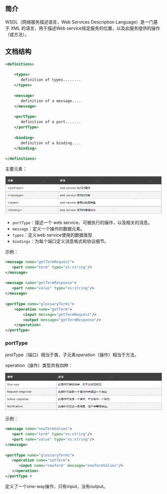 ## 简介

WSDL（网络服务描述语言，Web Services Description Language）是一门基于 XML 的语言，用于描述Web service规定服务的位置，以及此服务提供的操作（或方法）。

## 文档结构

```xml
<definitions>

    <types>
       definition of types........
    </types>

    <message>
       definition of a message....
    </message>

    <portType>
       definition of a port.......
    </portType>

    <binding>
       definition of a binding....
    </binding>

</definitions>
```

主要元素：

![](assets/2023-05-19-2.png)

- `portType`：描述一个 web service、可被执行的操作，以及相关的消息。
- `message`：定义一个操作的数据元素。
- `types`：定义web service使用的数据类型
- `bindings`：为每个端口定义消息格式和协议细节。

示例：

```xml
<message name="getTermRequest">
   <part name="term" type="xs:string"/>
</message>

<message name="getTermResponse">
   <part name="value" type="xs:string"/>
</message>

<portType name="glossaryTerms">
    <operation name="getTerm">
        <input message="getTermRequest"/>
        <output message="getTermResponse"/>
    </operation>
</portType>
```

### portType

protType（端口）相当于类，子元素operation（操作）相当于方法。

operation（操作）类型共有四种：

![](assets/2023-05-19-3.png)

示例：

```xml
<message name="newTermValues">
   <part name="term" type="xs:string"/>
   <part name="value" type="xs:string"/>
</message>

<portType name="glossaryTerms">
   <operation name="setTerm">
      <input name="newTerm" message="newTermValues"/>
   </operation>
</portType >
```

定义了一个one-way操作，只有input，没有output。
